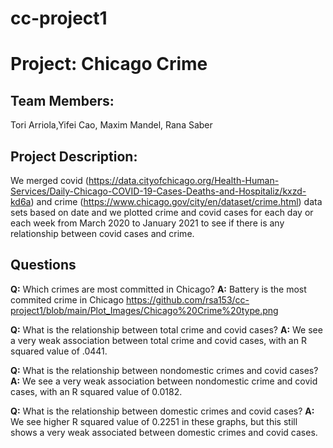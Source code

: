 # cc-project1
#  Project: Chicago Crime

## Team Members: 
Tori Arriola,Yifei Cao, Maxim Mandel, Rana Saber	

## Project Description: 
We merged covid (https://data.cityofchicago.org/Health-Human-Services/Daily-Chicago-COVID-19-Cases-Deaths-and-Hospitaliz/kxzd-kd6a) and crime (https://www.chicago.gov/city/en/dataset/crime.html) data sets based on date and we plotted crime and covid cases for each day or each week from March 2020 to January 2021 to see if there is any relationship between covid cases and crime. 

## Questions
**Q:** Which crimes are most committed in Chicago? 
**A:** Battery is the most commited crime in Chicago
https://github.com/rsa153/cc-project1/blob/main/Plot_Images/Chicago%20Crime%20type.png

**Q:** What is the relationship between total crime and covid cases?
**A:** We see a very weak association between total crime and covid cases, with an R squared value of .0441. 

**Q:** What is the relationship between nondomestic crimes and covid cases?
**A:** We see a very weak association between nondomestic crime and covid cases, with an R squared value of 0.0182. 

**Q:** What is the relationship between domestic crimes and covid cases?
**A:** We see higher R squared value of 0.2251 in these graphs, but this still shows a very weak associated between domestic crimes and covid cases. 
